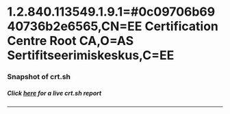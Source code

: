 # 1.2.840.113549.1.9.1=#0c09706b6940736b2e6565,CN=EE Certification Centre Root CA,O=AS Sertifitseerimiskeskus,C=EE
### Snapshot of crt.sh
##### Click [here](https://crt.sh/?q=Serial_33AE19E6E7D9CC34554C7909475B97CF) for a live crt.sh report

---
